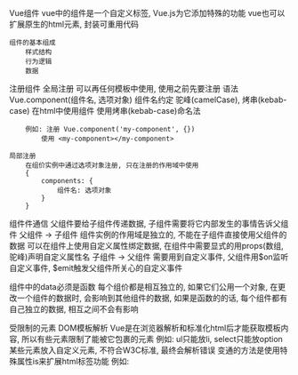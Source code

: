 Vue组件
    vue中的组件是一个自定义标签, Vue.js为它添加特殊的功能
    vue也可以扩展原生的html元素, 封装可重用代码

    组件的基本组成
        样式结构
        行为逻辑
        数据

注册组件
    全局注册
        可以再任何模板中使用, 使用之前先要注册
        语法
            Vue.component(组件名, 选项对象)
            组件名约定
                驼峰(camelCase), 烤串(kebab-case)
            在html中使用组件
                使用烤串(kebab-case)命名法

        例如: 注册 Vue.component('my-component', {})
            使用 <my-component></my-component>

    局部注册
        在组价实例中通过选项对象注册, 只在注册的作用域中使用
        {
            components: {
                组件名: 选项对象
            }
        }

组件件通信
    父组件要给子组件传递数据, 子组件需要将它内部发生的事情告诉父组件
    父组件 -> 子组件
        组件实例的作用域是独立的, 不能在子组件直接使用父组件的数据
        可以在组件上使用自定义属性绑定数据, 在组件中需要显式的用props(数组,驼峰)声明自定义属性名
    子组件 -> 父组件
        需要用到自定义事件, 父组件用$on监听自定义事件, $emit触发父组件所关心的自定义事件

组件中的data必须是函数
    每个组价都是相互独立的, 如果它们公用一个对象, 在更改一个组件的数据时, 会影响到其他组件的数据, 如果是函数的的话, 每个组件都有自己独立的数据, 相互之间不会有影响

受限制的元素
    DOM模板解析
        Vue是在浏览器解析和标准化html后才能获取模板内容, 所以有些元素限制了能被它包裹的元素
        例如: ul只能放li, select只能放option
        某些元素放入自定义元素, 不符合W3C标准, 最终会解析错误
        变通的方法是使用特殊属性is来扩展html标签功能
        例如: <table><tr is="custom-select"></tr></table>
            